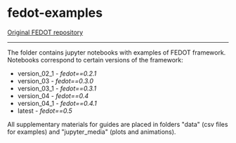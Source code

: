 # fedot-examples
[Original FEDOT repository](https://github.com/nccr-itmo/FEDOT)

---

The folder contains jupyter notebooks with examples of FEDOT framework.
Notebooks correspond to certain versions of the framework:

* version_02_1 - *fedot==0.2.1*
* version_03 - *fedot==0.3.0*
* version_03_1 - *fedot==0.3.1*
* version_04 - *fedot==0.4*
* version_04_1 - *fedot==0.4.1*
* latest - *fedot==0.5*

All supplementary materials for guides are placed in folders "data" (csv files for examples) 
and "jupyter_media" (plots and animations).

